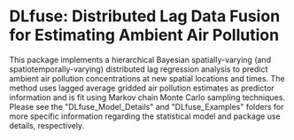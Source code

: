 # DLfuse: Distributed Lag Data Fusion for Estimating Ambient Air Pollution

This package implements a hierarchical Bayesian spatially-varying (and spatiotemporally-varying) distributed lag regression analysis to predict ambient air pollution concentrations at new spatial locations and times. The method uses lagged average gridded air pollution estimates as predictor information and is fit using Markov chain Monte Carlo sampling techniques. Please see the "DLfuse_Model_Details" and "DLfuse_Examples" folders for more specific information regarding the statistical model and package use details, respectively.


